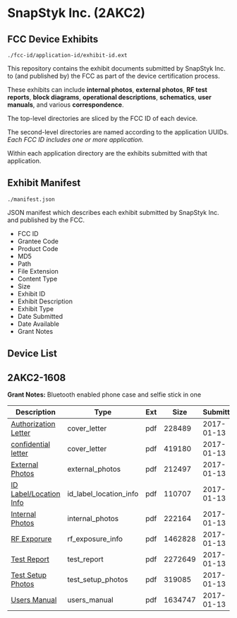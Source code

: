 # SnapStyk Inc. (2AKC2)
## FCC Device Exhibits

```
./fcc-id/application-id/exhibit-id.ext
```

This repository contains the exhibit documents submitted by SnapStyk Inc. to (and published by) the FCC as part of the device certification process.

These exhibits can include **internal photos**, **external photos**, **RF test reports**, **block diagrams**, **operational descriptions**, **schematics**, **user manuals**, and various **correspondence**.

The top-level directories are sliced by the FCC ID of each device.

The second-level directories are named according to the application UUIDs. *Each FCC ID includes one or more application.*

Within each application directory are the exhibits submitted with that application. 

## Exhibit Manifest

```
./manifest.json
```

JSON manifest which describes each exhibit submitted by SnapStyk Inc. and published by the FCC.

- FCC ID
- Grantee Code
- Product Code
- MD5
- Path
- File Extension
- Content Type
- Size
- Exhibit ID
- Exhibit Description
- Exhibit Type
- Date Submitted
- Date Available
- Grant Notes

## Device List
## 2AKC2-1608
**Grant Notes:** Bluetooth enabled phone case and selfie stick in one

| Description | Type | Ext | Size | Submitted | Available |
| ----------- | ---- | --- | ---- | --------- | --------- |
| [Authorization Letter](2AKC2-1608/1fb741662d39f8d73d89e07bbcad7129/3257655.pdf) | cover_letter | pdf | 228489 | 2017-01-13 | 2017-01-13 |
| [confidential letter](2AKC2-1608/1fb741662d39f8d73d89e07bbcad7129/3257656.pdf) | cover_letter | pdf | 419180 | 2017-01-13 | 2017-01-13 |
| [External Photos](2AKC2-1608/1fb741662d39f8d73d89e07bbcad7129/3257662.pdf) | external_photos | pdf | 212497 | 2017-01-13 | 2017-01-13 |
| [ID Label/Location Info](2AKC2-1608/1fb741662d39f8d73d89e07bbcad7129/3257664.pdf) | id_label_location_info | pdf | 110707 | 2017-01-13 | 2017-01-13 |
| [Internal Photos](2AKC2-1608/1fb741662d39f8d73d89e07bbcad7129/3257663.pdf) | internal_photos | pdf | 222164 | 2017-01-13 | 2017-01-13 |
| [RF Exporure](2AKC2-1608/1fb741662d39f8d73d89e07bbcad7129/3257657.pdf) | rf_exposure_info | pdf | 1462828 | 2017-01-13 | 2017-01-13 |
| [Test Report](2AKC2-1608/1fb741662d39f8d73d89e07bbcad7129/3257667.pdf) | test_report | pdf | 2272649 | 2017-01-13 | 2017-01-13 |
| [Test Setup Photos](2AKC2-1608/1fb741662d39f8d73d89e07bbcad7129/3257665.pdf) | test_setup_photos | pdf | 319085 | 2017-01-13 | 2017-01-13 |
| [Users Manual](2AKC2-1608/1fb741662d39f8d73d89e07bbcad7129/3257666.pdf) | users_manual | pdf | 1634747 | 2017-01-13 | 2017-01-13 |
